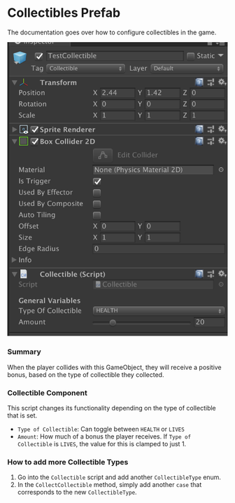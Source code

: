 # Collectibles Prefab

The documentation goes over how to configure collectibles in the game.

![Collectible image](images/Collectible_Prefab.png)

### Summary
When the player collides with this GameObject, they will receive a positive bonus, based on the type of collectible they collected.

### Collectible Component
This script changes its functionality depending on the type of collectible that is set.
- `Type of Collectible`: Can toggle between `HEALTH` or `LIVES`
- `Amount`: How much of a bonus the player receives. If `Type of Collectible` is `LIVES`, the value for this is clamped to just 1.

### How to add more Collectible Types
1. Go into the `Collectible` script and add another `CollectibleType` enum.
2. In the `CollectCollectible` method, simply add another `case` that corresponds to the new `CollectibleType`.
